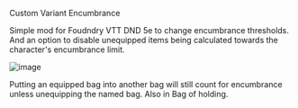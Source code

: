 Custom Variant Encumbrance

Simple mod for Foudndry VTT DND 5e to change encumbrance thresholds. And an option to disable unequipped items being calculated towards the character's encumbrance limit.

![image](https://github.com/pefcs/custom-variant-encumbrance/assets/118229534/28527548-6dea-4364-8df0-c7d29d4906ec)

Putting an equipped bag into another bag will still count for encumbrance unless unequipping the named bag. Also in Bag of holding.
